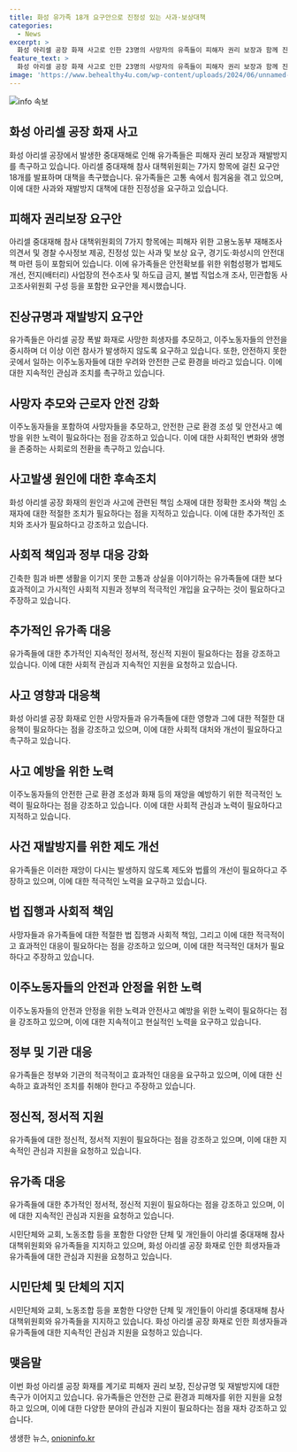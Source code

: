 ```yaml
---
title: 화성 유가족 18개 요구안으로 진정성 있는 사과·보상대책
categories:
  - News
excerpt: >
  화성 아리셀 공장 화재 사고로 인한 23명의 사망자의 유족들이 피해자 권리 보장과 함께 진상규명과 재발방지를 촉구하는 모습이 전해졌다. 피해자 유족들은 안전대책 마련과 사과 및 보상을 요구하며, 공장의 안전확보를 위한 법제도 개선과 사고조사위원회 구성을 촉구했다. 또한 이주노동자들의 안전과 목숨을 존중해야 한다는 메시지도 전했다. 이들의 강력한 요구와 호소가 주목받고 있다.
feature_text: >
  화성 아리셀 공장 화재 사고로 인한 23명의 사망자의 유족들이 피해자 권리 보장과 함께 진상규명과 재발방지를 촉구하는 모습이 전해졌다. 피해자 유족들은 안전대책 마련과 사과 및 보상을 요구하며, 공장의 안전확보를 위한 법제도 개선과 사고조사위원회 구성을 촉구했다. 또한 이주노동자들의 안전과 목숨을 존중해야 한다는 메시지도 전했다. 이들의 강력한 요구와 호소가 주목받고 있다.
image: 'https://www.behealthy4u.com/wp-content/uploads/2024/06/unnamed-file.png'
---
```


<p><img src="https://www.behealthy4u.com/wp-content/uploads/2024/06/unnamed-file.png" alt="info 속보" /></p>

<h2 data-ke-size="size26">화성 아리셀 공장 화재 사고</h2>

<p data-ke-size="size16">화성 아리셀 공장에서 발생한 중대재해로 인해 유가족들은 피해자 권리 보장과 재발방지를 촉구하고 있습니다. 아리셀 중대재해 참사 대책위원회는 7가지 항목에 걸친 요구안 18개를 발표하며 대책을 촉구했습니다. 유가족들은 고통 속에서 힘겨움을 겪고 있으며, 이에 대한 사과와 재발방지 대책에 대한 진정성을 요구하고 있습니다.</p>

<h2 data-ke-size="size24">피해자 권리보장 요구안</h2>

<p data-ke-size="size16">아리셀 중대재해 참사 대책위원회의 7가지 항목에는 피해자 위한 고용노동부 재해조사 의견서 및 경찰 수사정보 제공, 진정성 있는 사과 및 보상 요구, 경기도·화성시의 안전대책 마련 등이 포함되어 있습니다. 이에 유가족들은 안전확보를 위한 위험성평가 법제도 개선, 전지(배터리) 사업장의 전수조사 및 하도급 금지, 불법 직업소개 조사, 민관합동 사고조사위원회 구성 등을 포함한 요구안을 제시했습니다.</p>

<h2 data-ke-size="size24">진상규명과 재발방지 요구안</h2>

<p data-ke-size="size16">유가족들은 아리셀 공장 폭발 화재로 사망한 희생자를 추모하고, 이주노동자들의 안전을 중시하며 더 이상 이런 참사가 발생하지 않도록 요구하고 있습니다. 또한, 안전하지 못한 곳에서 일하는 이주노동자들에 대한 우려와 안전한 근로 환경을 바라고 있습니다. 이에 대한 지속적인 관심과 조치를 촉구하고 있습니다.</p>

<h2 data-ke-size="size24">사망자 추모와 근로자 안전 강화</h2>

<p data-ke-size="size16">이주노동자들을 포함하여 사망자들을 추모하고, 안전한 근로 환경 조성 및 안전사고 예방을 위한 노력이 필요하다는 점을 강조하고 있습니다. 이에 대한 사회적인 변화와 생명을 존중하는 사회로의 전환을 촉구하고 있습니다.</p>

<h2 data-ke-size="size24">사고발생 원인에 대한 후속조치</h2>

<p data-ke-size="size16">화성 아리셀 공장 화재의 원인과 사고에 관련된 책임 소재에 대한 정확한 조사와 책임 소재자에 대한 적절한 조치가 필요하다는 점을 지적하고 있습니다. 이에 대한 추가적인 조치와 조사가 필요하다고 강조하고 있습니다.</p>

<h2 data-ke-size="size24">사회적 책임과 정부 대응 강화</h2>

<p data-ke-size="size16">긴축한 힘과 바쁜 생활을 이기지 못한 고통과 상실을 이야기하는 유가족들에 대한 보다 효과적이고 가시적인 사회적 지원과 정부의 적극적인 개입을 요구하는 것이 필요하다고 주장하고 있습니다.</p>

<h2 data-ke-size="size24">추가적인 유가족 대응</h2>

<p data-ke-size="size16">유가족들에 대한 추가적인 지속적인 정서적, 정신적 지원이 필요하다는 점을 강조하고 있습니다. 이에 대한 사회적 관심과 지속적인 지원을 요청하고 있습니다.</p>

<h2 data-ke-size="size24">사고 영향과 대응책</h2>

<p data-ke-size="size16">화성 아리셀 공장 화재로 인한 사망자들과 유가족들에 대한 영향과 그에 대한 적절한 대응책이 필요하다는 점을 강조하고 있으며, 이에 대한 사회적 대처와 개선이 필요하다고 촉구하고 있습니다.</p>

<h2 data-ke-size="size24">사고 예방을 위한 노력</h2>

<p data-ke-size="size16">이주노동자들의 안전한 근로 환경 조성과 화재 등의 재앙을 예방하기 위한 적극적인 노력이 필요하다는 점을 강조하고 있습니다. 이에 대한 사회적 관심과 노력이 필요하다고 지적하고 있습니다.</p>

<h2 data-ke-size="size24">사건 재발방지를 위한 제도 개선</h2>

<p data-ke-size="size16">유가족들은 이러한 재앙이 다시는 발생하지 않도록 제도와 법률의 개선이 필요하다고 주장하고 있으며, 이에 대한 적극적인 노력을 요구하고 있습니다.</p>

<h2 data-ke-size="size24">법 집행과 사회적 책임</h2>

<p data-ke-size="size16">사망자들과 유가족들에 대한 적절한 법 집행과 사회적 책임, 그리고 이에 대한 적극적이고 효과적인 대응이 필요하다는 점을 강조하고 있으며, 이에 대한 적극적인 대처가 필요하다고 주장하고 있습니다.</p>

<h2 data-ke-size="size24">이주노동자들의 안전과 안정을 위한 노력</h2>

<p data-ke-size="size16">이주노동자들의 안전과 안정을 위한 노력과 안전사고 예방을 위한 노력이 필요하다는 점을 강조하고 있으며, 이에 대한 지속적이고 현실적인 노력을 요구하고 있습니다.</p>

<h2 data-ke-size="size24">정부 및 기관 대응</h2>

<p data-ke-size="size16">유가족들은 정부와 기관의 적극적이고 효과적인 대응을 요구하고 있으며, 이에 대한 신속하고 효과적인 조치를 취해야 한다고 주장하고 있습니다.</p>

<h2 data-ke-size="size24">정신적, 정서적 지원</h2>

<p data-ke-size="size16">유가족들에 대한 정신적, 정서적 지원이 필요하다는 점을 강조하고 있으며, 이에 대한 지속적인 관심과 지원을 요청하고 있습니다.</p>

<h2 data-ke-size="size24">유가족 대응</h2>

<p data-ke-size="size16">유가족들에 대한 추가적인 정서적, 정신적 지원이 필요하다는 점을 강조하고 있으며, 이에 대한 지속적인 관심과 지원을 요청하고 있습니다.</p>

<p>시민단체와 교회, 노동조합 등을 포함한 다양한 단체 및 개인들이 아리셀 중대재해 참사 대책위원회와 유가족들을 지지하고 있으며, 화성 아리셀 공장 화재로 인한 희생자들과 유가족들에 대한 관심과 지원을 요청하고 있습니다.</p>

<h2 data-ke-size="size24">시민단체 및 단체의 지지</h2>

<p data-ke-size="size16">시민단체와 교회, 노동조합 등을 포함한 다양한 단체 및 개인들이 아리셀 중대재해 참사 대책위원회와 유가족들을 지지하고 있습니다. 화성 아리셀 공장 화재로 인한 희생자들과 유가족들에 대한 지속적인 관심과 지원을 요청하고 있습니다.</p>

<h2 data-ke-size="size24">맺음말</h2>

<p data-ke-size="size16">이번 화성 아리셀 공장 화재를 계기로 피해자 권리 보장, 진상규명 및 재발방지에 대한 촉구가 이어지고 있습니다. 유가족들은 안전한 근로 환경과 피해자를 위한 지원을 요청하고 있으며, 이에 대한 다양한 분야의 관심과 지원이 필요하다는 점을 재차 강조하고 있습니다.</p>
생생한 뉴스, <a href="https://onioninfo.kr" rel="dofollow">onioninfo.kr</a>


